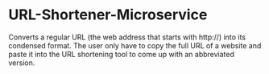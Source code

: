 # URL-Shortener-Microservice
Converts a regular URL (the web address that starts with http://) into its condensed format. The user only have to copy the full URL of a website and paste it into the URL shortening tool to come up with an abbreviated version.
